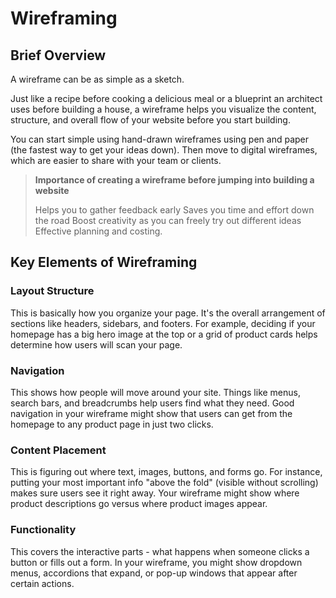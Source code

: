 # Wireframing 
## Brief Overview
A wireframe can be as simple as a sketch. 

Just like a recipe before cooking a delicious meal or a blueprint an architect uses before building a house, a wireframe helps you visualize the content, structure, and overall flow of your website before you start building.

You can start simple using hand-drawn wireframes using pen and paper (the fastest way to get your ideas down). Then move to digital wireframes, which are easier to share with your team or clients.

> **Importance of creating a wireframe before jumping into building a website**  
>  
> Helps you to gather feedback early 
> Saves you time and effort down the road
> Boost creativity as you can freely try out different ideas
> Effective planning and costing.

## Key Elements of Wireframing
### Layout Structure
This is basically how you organize your page. It's the overall arrangement of sections like headers, sidebars, and footers. For example, deciding if your homepage has a big hero image at the top or a grid of product cards helps determine how users will scan your page.

### Navigation
This shows how people will move around your site. Things like menus, search bars, and breadcrumbs help users find what they need. Good navigation in your wireframe might show that users can get from the homepage to any product page in just two clicks.

### Content Placement
This is figuring out where text, images, buttons, and forms go. For instance, putting your most important info "above the fold" (visible without scrolling) makes sure users see it right away. Your wireframe might show where product descriptions go versus where product images appear.

### Functionality
This covers the interactive parts - what happens when someone clicks a button or fills out a form. In your wireframe, you might show dropdown menus, accordions that expand, or pop-up windows that appear after certain actions.